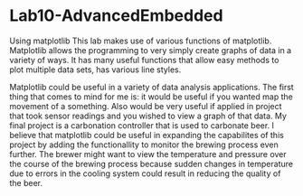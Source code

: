 # Lab10-AdvancedEmbedded
Using matplotlib
This lab makes use of various functions of matplotlib. Matplotlib allows the programming to very simply create graphs of data in a variety of ways. It has many useful functions that allow easy methods to plot multiple data sets, has various line styles.

Matplotlib could be useful in a variety of data analysis applications. The first thing that comes to mind for me is: it would be useful if you wanted map the movement of a something. Also would be very useful if applied in project that took sensor readings and you wished to view a graph of that data. My final project is a carbonation controller that is used to carbonate beer. I believe that matplotlib could be useful in expanding the capabilites of this project by adding the functionallity to monitor the brewing process even further. The brewer might want to view the temperature and pressure over the course of the brewing process because sudden changes in temperature due to errors in the cooling system could result in reducing the quality of the beer. 
